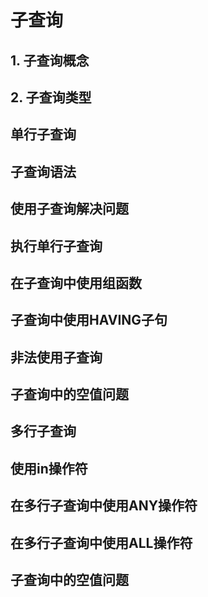 # 子查询

## 1. 子查询概念



## 2. 子查询类型



## 单行子查询

## 子查询语法



## 使用子查询解决问题



## 执行单行子查询



## 在子查询中使用组函数



## 子查询中使用HAVING子句



## 非法使用子查询



## 子查询中的空值问题



## 多行子查询



## 使用in操作符



## 在多行子查询中使用ANY操作符



## 在多行子查询中使用ALL操作符



## 子查询中的空值问题

